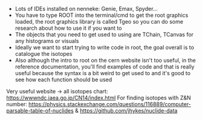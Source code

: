 - Lots of IDEs installed on nenneke: Genie, Emax, Spyder...
- You have to type ROOT into the terminal/cmd to get the root graphics loaded, the root graphics library is called Tgeo so you can do some research about how to use it if you want to
- The objects that you need to get used to using are TChain, TCanvas for any histograms or visuals
- Ideally we want to start trying to write code in root, the goal overall is to catalogue the isotopes
- Also although the intro to root on the cern website isn't too useful, in the reference documentation, you'll find examples of code and that is really useful because the syntax is a bit weird to get used to and it's good to see how each function should be used

Very useful website -> all isotopes chart: https://wwwndc.jaea.go.jp/CN14/index.html
For finding isotopes with Z&N number: https://physics.stackexchange.com/questions/116889/computer-parsable-table-of-nuclides & https://github.com/jhykes/nuclide-data